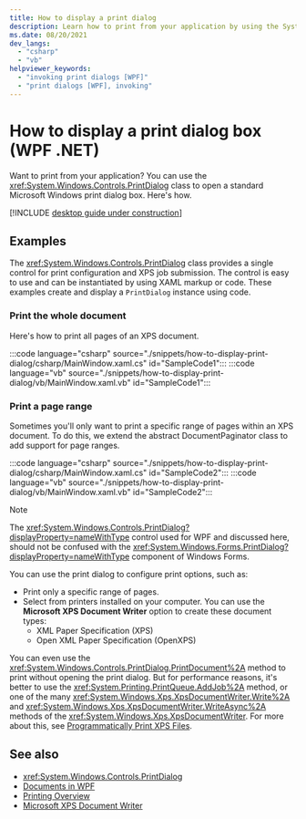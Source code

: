 ```yaml
---
title: How to display a print dialog
description: Learn how to print from your application by using the System.Windows.Controls.PrintDialog class to open a standard Microsoft Windows print dialog box.
ms.date: 08/20/2021
dev_langs: 
  - "csharp"
  - "vb"
helpviewer_keywords: 
  - "invoking print dialogs [WPF]"
  - "print dialogs [WPF], invoking"
---
```


# How to display a print dialog box (WPF .NET)

Want to print from your application? You can use the <xref:System.Windows.Controls.PrintDialog> class to open a standard Microsoft Windows print dialog box. Here's how.

[!INCLUDE [desktop guide under construction](../../includes/desktop-guide-preview-note.md)]

## Examples

The <xref:System.Windows.Controls.PrintDialog> class provides a single control for print configuration and XPS job submission. The control is easy to use and can be instantiated by using XAML markup or code. These examples create and display a `PrintDialog` instance using code.

### Print the whole document

Here's how to print all pages of an XPS document.

:::code language="csharp" source="./snippets/how-to-display-print-dialog/csharp/MainWindow.xaml.cs" id="SampleCode1":::
:::code language="vb" source="./snippets/how-to-display-print-dialog/vb/MainWindow.xaml.vb" id="SampleCode1":::

### Print a page range

Sometimes you'll only want to print a specific range of pages within an XPS document. To do this, we extend the abstract DocumentPaginator class to add support for page ranges.

:::code language="csharp" source="./snippets/how-to-display-print-dialog/csharp/MainWindow.xaml.cs" id="SampleCode2":::
:::code language="vb" source="./snippets/how-to-display-print-dialog/vb/MainWindow.xaml.vb" id="SampleCode2":::

> [!NOTE]
> The <xref:System.Windows.Controls.PrintDialog?displayProperty=nameWithType> control used for WPF and discussed here, should not be confused with the <xref:System.Windows.Forms.PrintDialog?displayProperty=nameWithType> component of Windows Forms.

You can use the print dialog to configure print options, such as:

- Print only a specific range of pages.
- Select from printers installed on your computer. You can use the **Microsoft XPS Document Writer** option to create these document types:
  - XML Paper Specification (XPS)
  - Open XML Paper Specification (OpenXPS)

You can even use the <xref:System.Windows.Controls.PrintDialog.PrintDocument%2A> method to print without opening the print dialog. But for performance reasons, it's better to use the <xref:System.Printing.PrintQueue.AddJob%2A> method, or one of the many <xref:System.Windows.Xps.XpsDocumentWriter.Write%2A> and <xref:System.Windows.Xps.XpsDocumentWriter.WriteAsync%2A> methods of the <xref:System.Windows.Xps.XpsDocumentWriter>. For more about this, see [Programmatically Print XPS Files](\how-to-print-xps-files.md).

## See also

- <xref:System.Windows.Controls.PrintDialog>
- [Documents in WPF](/dotnet/desktop/wpf/advanced/documents-in-wpf?view=netframeworkdesktop-4.8&preserve-view=true)
- [Printing Overview](printing-overview.md)
- [Microsoft XPS Document Writer](/windows/win32/printdocs/microsoft-xps-document-writer)
